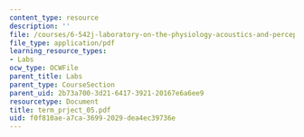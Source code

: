 ```yaml
---
content_type: resource
description: ''
file: /courses/6-542j-laboratory-on-the-physiology-acoustics-and-perception-of-speech-fall-2005/f0f810aea7ca36992029dea4ec39736e_term_prject_05.pdf
file_type: application/pdf
learning_resource_types:
- Labs
ocw_type: OCWFile
parent_title: Labs
parent_type: CourseSection
parent_uid: 2b73a700-3d21-6417-3921-20167e6a6ee9
resourcetype: Document
title: term_prject_05.pdf
uid: f0f810ae-a7ca-3699-2029-dea4ec39736e
---
```


